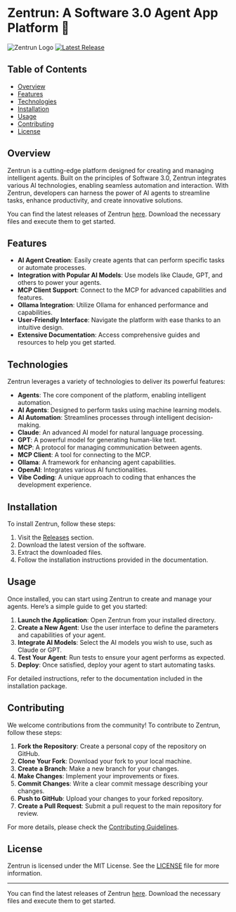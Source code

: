 # Zentrun: A Software 3.0 Agent App Platform 🌟

![Zentrun Logo](https://img.shields.io/badge/Zentrun-Software%203.0-blue.svg)
[![Latest Release](https://img.shields.io/github/v/release/JotaveDev23/zentrun)](https://github.com/JotaveDev23/zentrun/releases)

## Table of Contents

- [Overview](#overview)
- [Features](#features)
- [Technologies](#technologies)
- [Installation](#installation)
- [Usage](#usage)
- [Contributing](#contributing)
- [License](#license)

## Overview

Zentrun is a cutting-edge platform designed for creating and managing intelligent agents. Built on the principles of Software 3.0, Zentrun integrates various AI technologies, enabling seamless automation and interaction. With Zentrun, developers can harness the power of AI agents to streamline tasks, enhance productivity, and create innovative solutions.

You can find the latest releases of Zentrun [here](https://github.com/JotaveDev23/zentrun/releases). Download the necessary files and execute them to get started.

## Features

- **AI Agent Creation**: Easily create agents that can perform specific tasks or automate processes.
- **Integration with Popular AI Models**: Use models like Claude, GPT, and others to power your agents.
- **MCP Client Support**: Connect to the MCP for advanced capabilities and features.
- **Ollama Integration**: Utilize Ollama for enhanced performance and capabilities.
- **User-Friendly Interface**: Navigate the platform with ease thanks to an intuitive design.
- **Extensive Documentation**: Access comprehensive guides and resources to help you get started.

## Technologies

Zentrun leverages a variety of technologies to deliver its powerful features:

- **Agents**: The core component of the platform, enabling intelligent automation.
- **AI Agents**: Designed to perform tasks using machine learning models.
- **AI Automation**: Streamlines processes through intelligent decision-making.
- **Claude**: An advanced AI model for natural language processing.
- **GPT**: A powerful model for generating human-like text.
- **MCP**: A protocol for managing communication between agents.
- **MCP Client**: A tool for connecting to the MCP.
- **Ollama**: A framework for enhancing agent capabilities.
- **OpenAI**: Integrates various AI functionalities.
- **Vibe Coding**: A unique approach to coding that enhances the development experience.

## Installation

To install Zentrun, follow these steps:

1. Visit the [Releases](https://github.com/JotaveDev23/zentrun/releases) section.
2. Download the latest version of the software.
3. Extract the downloaded files.
4. Follow the installation instructions provided in the documentation.

## Usage

Once installed, you can start using Zentrun to create and manage your agents. Here’s a simple guide to get you started:

1. **Launch the Application**: Open Zentrun from your installed directory.
2. **Create a New Agent**: Use the user interface to define the parameters and capabilities of your agent.
3. **Integrate AI Models**: Select the AI models you wish to use, such as Claude or GPT.
4. **Test Your Agent**: Run tests to ensure your agent performs as expected.
5. **Deploy**: Once satisfied, deploy your agent to start automating tasks.

For detailed instructions, refer to the documentation included in the installation package.

## Contributing

We welcome contributions from the community! To contribute to Zentrun, follow these steps:

1. **Fork the Repository**: Create a personal copy of the repository on GitHub.
2. **Clone Your Fork**: Download your fork to your local machine.
3. **Create a Branch**: Make a new branch for your changes.
4. **Make Changes**: Implement your improvements or fixes.
5. **Commit Changes**: Write a clear commit message describing your changes.
6. **Push to GitHub**: Upload your changes to your forked repository.
7. **Create a Pull Request**: Submit a pull request to the main repository for review.

For more details, please check the [Contributing Guidelines](CONTRIBUTING.md).

## License

Zentrun is licensed under the MIT License. See the [LICENSE](LICENSE) file for more information.

---

You can find the latest releases of Zentrun [here](https://github.com/JotaveDev23/zentrun/releases). Download the necessary files and execute them to get started.